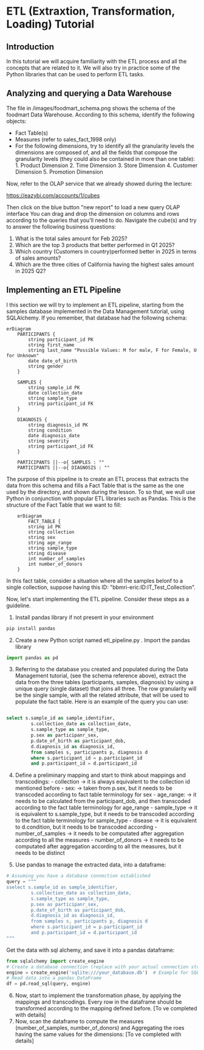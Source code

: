 # ETL (Extraxtion, Transformation, Loading) Tutorial

## Introduction 
In this tutorial we will acquire familiarity with the ETL process and all the concepts that 
are related to it.
We will also try in practice some of the Python libraries that can be used to perform ETL tasks.

## Analyzing and querying a Data Warehouse
The file in /images/foodmart_schema.png shows the schema of the foodmart Data Warehouse.
According to this schema, identify the following objects:
- Fact Table(s)
- Measures (refer to sales_fact_1998 only)
- For the following dimensions, try to identify all the granularity levels the 
  dimensions are composed of, and all the fields that compose the granularity levels (they
  could also be contained in more than one table): 
             1. Product Dimension
             2. Time Dimension
             3. Store Dimension
             4. Customer Dimension
             5. Promotion Dimension

Now, refer to the OLAP service that we already showed during the lecture: 


https://eazybi.com/accounts/1/cubes

Then click on the blue button "new report" to load a new query OLAP interface
You can drag and drop the dimension on columns and rows according to the 
queries that you'll need to do. 
Navigate the cube(s) and try to answer the following business questions:
1. What is the total sales amount for Feb 2025?
2. Which are the top 3 products that better performed in Q1 2025?
3. Which country (Customers in country)performed better in 2025 in terms of sales amounts?
4. Which are the three cities of California having the highest sales amount in 2025 Q2?

## Implementing an ETL Pipeline
I this section we will try to implement an ETL pipeline, starting from the samples 
database implemented in the Data Management tutorial, using SQLAlchemy. 
If you remember, that database had the following schema:
```mermaid
erDiagram
    PARTICIPANTS {
        string participant_id PK
        string first_name
        string last_name "Possible Values: M for male, F for Female, U for Unknown"
        date date_of_birth
        string gender
    }

    SAMPLES {
        string sample_id PK
        date collection_date
        string sample_type
        string participant_id FK
    }

    DIAGNOSIS {
        string diagnosis_id PK
        string condition
        date diagnosis_date
        string severity
        string participant_id FK
    }

    PARTICIPANTS ||--o{ SAMPLES : ""
    PARTICIPANTS ||--o{ DIAGNOSIS : ""
```
The purpose of this pipeline is to create an ETL process that extracts the data from 
this schema and fills a Fact Table that is the same as the one used by the directory, and 
shown during the lesson. To so that, we wull use Python in conjunction with popular ETL
libraries such as Pandas. 
This is the structure of the Fact Table that we want to fill:
```mermaid
    erDiagram
        FACT_TABLE {
        string id PK
        string collection 
        string sex
        string age_range
        string sample_type
        string disease
        int number_of_samples
        int number_of_donors
    }
```
In this fact table, consider a situation where all the samples belonf to a single collection, suppose 
having this ID: "bbmri-eric:ID:IT_Test_Collection".

Now, let's start implementing the ETL pipeline. Consider these steps as a guideline. 

1. Install pandas library if not present in your environment
```bash
pip install pandas
```

2. Create a new Python script named etl_pipeline.py . Import the pandas library 
```python
import pandas as pd
```
3. Referring to the database you created and populated during the Data Management tutorial, (see the 
schema reference above), extract the data from the three tables (participants, samples, diagnosis) by 
using a unique query (single dataset) that joins all three. The row granularity will be the single 
sample, with all the related attribute, that will be used to populate the fact table. Here is an example 
of the query you can use:
```sql

select s.sample_id as sample_identifier, 
         s.collection_date as collection_date,
         s.sample_type as sample_type,
         p.sex as participanr_sex, 
         p.date_of_birth as participant_dob,
         d.diagnosis_id as diagnosis_id,
         from samples s, participants p, diagnosis d
         where s.participant_id = p.participant_id
         and p.participant_id = d.participant_id
```
4. Define a preliminary mapping and start to think about mappings and transcodings:
        - collection -> it is always equivalent to the collection id mentioned before
        - sex: -> taken from p.sex, but it needs to be transcoded according to fact table terminology for sex
        - age_range: -> it needs to be calculated from the participant_dob, and then transcoded according to the fact table terminology for age_range
        - sample_type -> it is equivalent to s.sample_type, but it needs to be transcoded according to the fact table terminology for sample_type
        - disease -> it is equivalent to d.condition, but it needs to be transcoded according
        - number_of_samples -> it needs to be computated after aggregation according to all the measures
        - number_of_donors -> it needs to be computated after aggregation according to all the measures, but it needs to be distinct

5. Use pandas to manage the extracted data, into a dataframe:
```python
# Assuming you have a database connection established
query = """
sselect s.sample_id as sample_identifier, 
         s.collection_date as collection_date,
         s.sample_type as sample_type,
         p.sex as participanr_sex, 
         p.date_of_birth as participant_dob,
         d.diagnosis_id as diagnosis_id,
         from samples s, participants p, diagnosis d
         where s.participant_id = p.participant_id
         and p.participant_id = d.participant_id
"""
```
Get the data with sql alchemy, and save it into a pandas dataframe:
```python
from sqlalchemy import create_engine
# Create a database connection (replace with your actual connection string)
engine = create_engine('sqlite:///your_database.db')  # Example for SQLite
# Read data into a pandas DataFrame
df = pd.read_sql(query, engine)
```
6. Now, start to implement the transformation phase, by applying the mappings and transcodings. 
Every row in the dataframe should be transformed according to the mapping defined before.
[To ve completed with details]
7. Now, scan the dataframe to compute the measures (number_of_samples, number_of_donors) and
Aggregating the roes having the same values for the dimensions:
[To ve completed with details]

            
    

